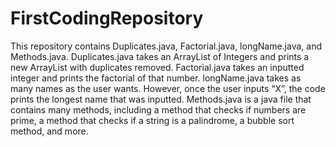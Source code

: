 # FirstCodingRepository

This repository contains Duplicates.java, Factorial.java, longName.java, and Methods.java. Duplicates.java takes an ArrayList of Integers and prints a new ArrayList with duplicates removed. Factorial.java takes an inputted integer and prints the factorial of that number. longName.java takes as many names as the user wants. However, once the user inputs “X”, the code prints the longest name that was inputted. Methods.java is a java file that contains many methods, including a method that checks if numbers are prime, a method that checks if a string is a palindrome, a bubble sort method, and more.
